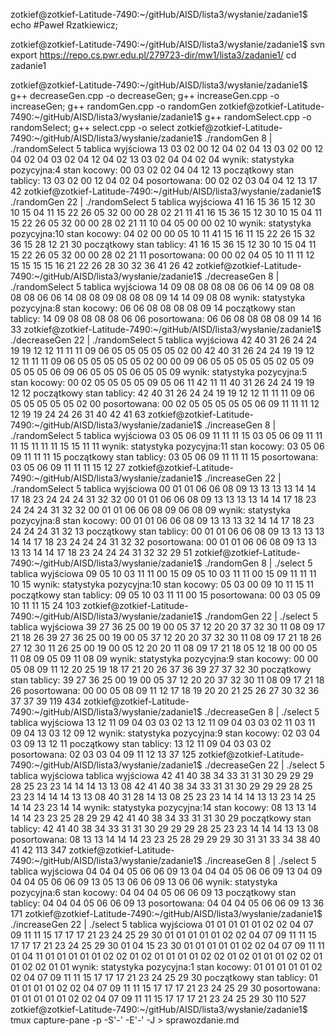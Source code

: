 zotkief@zotkief-Latitude-7490:~/gitHub/AISD/lista3/wysłanie/zadanie1$ echo #Paweł Rzatkiewicz;

zotkief@zotkief-Latitude-7490:~/gitHub/AISD/lista3/wysłanie/zadanie1$ svn export https://repo.cs.pwr.edu.pl/279723-dir/mw1/lista3/zadanie1/
cd zadanie1

zotkief@zotkief-Latitude-7490:~/gitHub/AISD/lista3/wysłanie/zadanie1$ g++ decreaseGen.cpp -o decreaseGen; g++ increaseGen.cpp -o increaseGen; g++ randomGen.cpp -o randomGen
zotkief@zotkief-Latitude-7490:~/gitHub/AISD/lista3/wysłanie/zadanie1$ g++ randomSelect.cpp -o randomSelect; g++ select.cpp -o select
zotkief@zotkief-Latitude-7490:~/gitHub/AISD/lista3/wysłanie/zadanie1$ ./randomGen 8 | ./randomSelect 5
tablica wyjściowa
13 03 02 00 12 04 02 04 
13 03 02 00 12 04 02 04 
03 02 04 12 04 02 13 
03 02 04 04 02 
04 
wynik:
statystyka pozycyjna:4
stan kocowy:
00 03 02 02 04 04 12 13 
początkowy stan tablicy:
13 03 02 00 12 04 02 04 
posortowana:
00 02 02 03 04 04 12 13 
17 42
zotkief@zotkief-Latitude-7490:~/gitHub/AISD/lista3/wysłanie/zadanie1$ ./randomGen 22 | ./randomSelect 5
tablica wyjściowa
41 16 15 36 15 12 30 10 15 04 11 15 22 26 05 32 00 00 28 02 21 11 
41 16 15 36 15 12 30 10 15 04 11 15 22 26 05 32 00 00 28 02 21 11 
10 04 05 00 00 02 
10 
wynik:
statystyka pozycyjna:10
stan kocowy:
04 02 00 00 05 10 11 41 15 16 11 15 22 26 15 32 36 15 28 12 21 30 
początkowy stan tablicy:
41 16 15 36 15 12 30 10 15 04 11 15 22 26 05 32 00 00 28 02 21 11 
posortowana:
00 00 02 04 05 10 11 11 12 15 15 15 15 16 21 22 26 28 30 32 36 41 
26 42
zotkief@zotkief-Latitude-7490:~/gitHub/AISD/lista3/wysłanie/zadanie1$ ./decreaseGen 8 | ./randomSelect 5
tablica wyjściowa
14 09 08 08 08 08 06 06 
14 09 08 08 08 08 06 06 
14 08 08 09 08 
08 08 09 14 
14 09 08 
08 
wynik:
statystyka pozycyjna:8
stan kocowy:
06 06 08 08 08 08 09 14 
początkowy stan tablicy:
14 09 08 08 08 08 06 06 
posortowana:
06 06 08 08 08 08 09 14 
16 33
zotkief@zotkief-Latitude-7490:~/gitHub/AISD/lista3/wysłanie/zadanie1$ ./decreaseGen 22 | ./randomSelect 5
tablica wyjściowa
42 40 31 26 24 24 19 19 12 12 11 11 11 09 06 05 05 05 05 05 02 00 
42 40 31 26 24 24 19 19 12 12 11 11 11 09 06 05 05 05 05 05 02 00 
00 09 06 05 05 05 05 05 02 
05 09 05 05 05 06 
09 06 05 05 05 
06 05 05 09 
wynik:
statystyka pozycyjna:5
stan kocowy:
00 02 05 05 05 05 09 05 06 11 42 11 11 40 31 26 24 24 19 19 12 12 
początkowy stan tablicy:
42 40 31 26 24 24 19 19 12 12 11 11 11 09 06 05 05 05 05 05 02 00 
posortowana:
00 02 05 05 05 05 05 06 09 11 11 11 12 12 19 19 24 24 26 31 40 42 
41 63
zotkief@zotkief-Latitude-7490:~/gitHub/AISD/lista3/wysłanie/zadanie1$ ./increaseGen 8 | ./randomSelect 5
tablica wyjściowa
03 05 06 09 11 11 11 15 
03 05 06 09 11 11 11 15 
11 11 11 15 
15 11 11 
wynik:
statystyka pozycyjna:11
stan kocowy:
03 05 06 09 11 11 11 15 
początkowy stan tablicy:
03 05 06 09 11 11 11 15 
posortowana:
03 05 06 09 11 11 11 15 
12 27
zotkief@zotkief-Latitude-7490:~/gitHub/AISD/lista3/wysłanie/zadanie1$ ./increaseGen 22 | ./randomSelect 5
tablica wyjściowa
00 01 01 06 06 08 09 13 13 13 13 14 14 17 18 23 24 24 24 31 32 32 
00 01 01 06 06 08 09 13 13 13 13 14 14 17 18 23 24 24 24 31 32 32 
00 01 01 06 06 08 09 
06 08 09 
wynik:
statystyka pozycyjna:8
stan kocowy:
00 01 01 06 06 08 09 13 13 13 32 14 14 17 18 23 24 24 24 31 32 13 
początkowy stan tablicy:
00 01 01 06 06 08 09 13 13 13 13 14 14 17 18 23 24 24 24 31 32 32 
posortowana:
00 01 01 06 06 08 09 13 13 13 13 14 14 17 18 23 24 24 24 31 32 32 
29 51
zotkief@zotkief-Latitude-7490:~/gitHub/AISD/lista3/wysłanie/zadanie1$ ./randomGen 8 | ./select 5
tablica wyjściowa
09 05 10 03 11 11 00 15 
09 05 10 03 11 11 00 15 
09 11 
11 11 10 15 
wynik:
statystyka pozycyjna:10
stan kocowy:
05 03 00 09 10 11 15 11 
początkowy stan tablicy:
09 05 10 03 11 11 00 15 
posortowana:
00 03 05 09 10 11 11 15 
24 103
zotkief@zotkief-Latitude-7490:~/gitHub/AISD/lista3/wysłanie/zadanie1$ ./randomGen 22 | ./select 5 
tablica wyjściowa
39 27 36 25 00 19 00 05 37 12 20 20 37 32 30 11 08 09 17 21 18 26 
39 27 36 25 00 19 00 05 37 12 20 20 37 32 30 11 08 09 17 21 18 26 
27 12 30 11 26 
25 00 19 00 05 12 20 20 11 08 09 17 21 18 
05 12 18 
00 00 05 11 08 09 
05 09 
11 08 09 
wynik:
statystyka pozycyjna:9
stan kocowy:
00 00 05 08 09 11 12 20 25 19 18 17 21 20 26 37 36 39 27 37 32 30 
początkowy stan tablicy:
39 27 36 25 00 19 00 05 37 12 20 20 37 32 30 11 08 09 17 21 18 26 
posortowana:
00 00 05 08 09 11 12 17 18 19 20 20 21 25 26 27 30 32 36 37 37 39 
119 434
zotkief@zotkief-Latitude-7490:~/gitHub/AISD/lista3/wysłanie/zadanie1$ ./decreaseGen 8 | ./select 5
tablica wyjściowa
13 12 11 09 04 03 03 02 
13 12 11 09 04 03 03 02 
11 03 
11 09 04 13 03 12 
09 12 
wynik:
statystyka pozycyjna:9
stan kocowy:
02 03 04 03 09 13 12 11 
początkowy stan tablicy:
13 12 11 09 04 03 03 02 
posortowana:
02 03 03 04 09 11 12 13 
37 125
zotkief@zotkief-Latitude-7490:~/gitHub/AISD/lista3/wysłanie/zadanie1$ ./decreaseGen 22 | ./select 5
tablica wyjściowa
tablica wyjściowa
42 41 40 38 34 33 31 31 30 29 29 29 28 25 23 23 14 14 14 13 13 08 
42 41 40 38 34 33 31 31 30 29 29 29 28 25 23 23 14 14 14 13 13 08 
40 31 28 14 13 
08 25 23 23 14 14 14 13 13 
23 14 
25 14 14 23 23 
14 14 
wynik:
statystyka pozycyjna:14
stan kocowy:
08 13 13 14 14 14 23 23 25 28 29 29 42 41 40 38 34 33 31 31 30 29 
początkowy stan tablicy:
42 41 40 38 34 33 31 31 30 29 29 29 28 25 23 23 14 14 14 13 13 08 
posortowana:
08 13 13 14 14 14 23 23 25 28 29 29 29 30 31 31 33 34 38 40 41 42 
113 347
zotkief@zotkief-Latitude-7490:~/gitHub/AISD/lista3/wysłanie/zadanie1$ ./increaseGen 8 | ./select 5
tablica wyjściowa
04 04 04 05 06 06 09 13 
04 04 04 05 06 06 09 13 
04 09 
04 04 05 06 06 09 13 
05 13 
06 06 09 13 
06 06 
wynik:
statystyka pozycyjna:6
stan kocowy:
04 04 04 05 06 06 09 13 
początkowy stan tablicy:
04 04 04 05 06 06 09 13 
posortowana:
04 04 04 05 06 06 09 13 
36 171
zotkief@zotkief-Latitude-7490:~/gitHub/AISD/lista3/wysłanie/zadanie1$ ./increaseGen 22 | ./select 5
tablica wyjściowa
01 01 01 01 01 02 02 04 07 09 11 11 15 17 17 17 21 23 24 25 29 30 
01 01 01 01 01 02 02 04 07 09 11 11 15 17 17 17 21 23 24 25 29 30 
01 04 15 23 30 
01 01 01 01 01 02 02 04 07 09 11 11 
01 04 11 
01 01 01 01 01 02 02 
01 02 
01 01 01 01 02 02 
01 02 
01 01 01 02 02 
01 01 02 02 
01 01 
wynik:
statystyka pozycyjna:1
stan kocowy:
01 01 01 01 01 02 02 04 07 09 11 11 15 17 17 17 21 23 24 25 29 30 
początkowy stan tablicy:
01 01 01 01 01 02 02 04 07 09 11 11 15 17 17 17 21 23 24 25 29 30 
posortowana:
01 01 01 01 01 02 02 04 07 09 11 11 15 17 17 17 21 23 24 25 29 30 
110 527
zotkief@zotkief-Latitude-7490:~/gitHub/AISD/lista3/wysłanie/zadanie1$ tmux capture-pane -p -S'-' -E'-' -J > sprawozdanie.md

